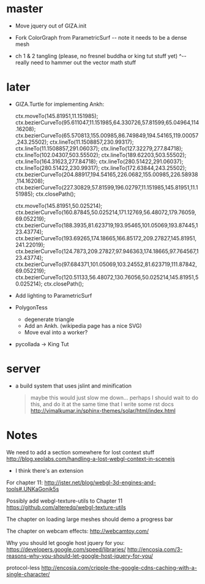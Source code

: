# master

- Move jquery out of GIZA.init

- Fork ColorGraph from ParametricSurf -- note it needs to be a dense mesh

- ch 1 & 2 tangling (please, no fresnel buddha or king tut stuff yet)
  ^-- really need to hammer out the vector math stuff

# later

- GIZA.Turtle for implementing Ankh:

    ctx.moveTo(145.81951,11.151985);
    ctx.bezierCurveTo(95.611047,11.151985,64.330726,57.81599,65.04964,114.16208);
    ctx.bezierCurveTo(65.570813,155.00985,86.749849,194.54165,119.00057,243.25502);
    ctx.lineTo(11.1508857,230.99317);
    ctx.lineTo(11.1508857,291.06037);
    ctx.lineTo(127.32279,277.84718);
    ctx.lineTo(102.04307,503.55502);
    ctx.lineTo(189.62203,503.55502);
    ctx.lineTo(164.31623,277.84718);
    ctx.lineTo(280.51422,291.06037);
    ctx.lineTo(280.51422,230.99317);
    ctx.lineTo(172.63844,243.25502);
    ctx.bezierCurveTo(204.88917,194.54165,226.0682,155.00985,226.58938,114.16208);
    ctx.bezierCurveTo(227.30829,57.81599,196.02797,11.151985,145.81951,11.151985);
    ctx.closePath();

    ctx.moveTo(145.81951,50.025214);
    ctx.bezierCurveTo(160.87845,50.025214,171.12769,56.48072,179.76059,69.052219);
    ctx.bezierCurveTo(188.3935,81.623719,193.95465,101.05069,193.87445,123.43774);
    ctx.bezierCurveTo(193.69265,174.18665,166.85172,209.27827,145.81951,241.22019);
    ctx.bezierCurveTo(124.7873,209.27827,97.946363,174.18665,97.764567,123.43774);
    ctx.bezierCurveTo(97.684371,101.05069,103.24552,81.623719,111.87842,69.052219);
    ctx.bezierCurveTo(120.51133,56.48072,130.76056,50.025214,145.81951,50.025214);
    ctx.closePath();

- Add lighting to ParametricSurf
- PolygonTess
  - degenerate triangle
  - Add an Ankh. (wikipedia page has a nice SVG)
  - Move eval into a worker?
- pycollada -> King Tut

# server 

- a build system that uses jslint and minification
  > maybe this would just slow me down...
  > perhaps I should wait to do this, and do it at the same time
    that I write some rst docs
    http://vimalkumar.in/sphinx-themes/solar/html/index.html

# Notes

We need to add a section somewhere for lost context stuff
http://blog.xeolabs.com/handling-a-lost-webgl-context-in-scenejs
+ I think there's an extension

For chapter 11:
http://jster.net/blog/webgl-3d-engines-and-tools#.UNKaGonjk5s

Possibly add webgl-texture-utils to Chapter 11
https://github.com/alteredq/webgl-texture-utils

The chapter on loading large meshes should demo a progress bar

The chapter on webcam effects:
http://webcamtoy.com/

Why you should let google host jquery for you:
https://developers.google.com/speed/libraries/
http://encosia.com/3-reasons-why-you-should-let-google-host-jquery-for-you/

protocol-less
http://encosia.com/cripple-the-google-cdns-caching-with-a-single-character/
